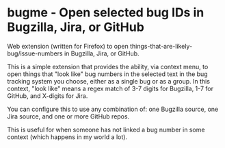 # bugme - Open selected bug IDs in Bugzilla, Jira, or GitHub
Web extension (written for Firefox) to open things-that-are-likely-bug/issue-numbers in Bugzilla, Jira, or GitHub.

This is a simple extension that provides the ability, via context menu, to open things that "look like" bug numbers in the selected text in the bug tracking system you choose, either as a single bug or as a group. In this context, "look like" means a regex match of 3-7 digits for Bugzilla, 1-7 for GitHub, and X-digits for Jira.

You can configure this to use any combination of: one Bugzilla source, one Jira source, and one or more GitHub repos.

This is useful for when someone has not linked a bug number in some context (which happens in my world a lot).
